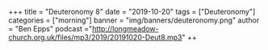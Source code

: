 +++
title = "Deuteronomy 8"
date = "2019-10-20"
tags = ["Deuteronomy"]
categories = ["morning"]
banner = "img/banners/deuteronomy.png"
author = "Ben Epps"
podcast ="http://longmeadow-church.org.uk/files/mp3/2019/20191020-Deut8.mp3"
++
